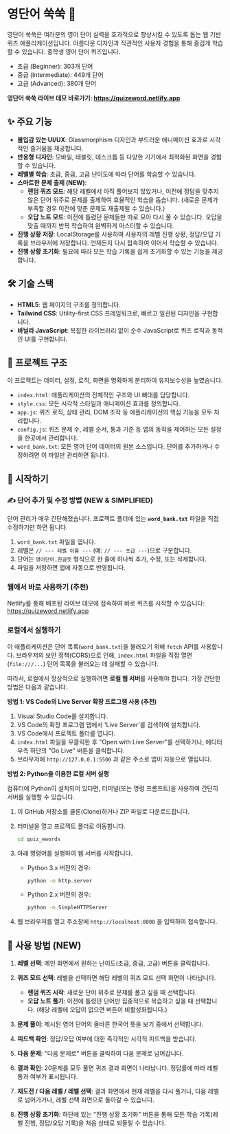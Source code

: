 # 영단어 쑥쑥 🚀

영단어 쑥쑥은 여러분의 영어 단어 실력을 효과적으로 향상시킬 수 있도록 돕는 웹 기반 퀴즈 애플리케이션입니다. 아름다운 디자인과 직관적인 사용자 경험을 통해 즐겁게 학습할 수 있습니다. 중학생 영어 단어 퀴즈입니다.

- 초급 (Beginner): 303개 단어
- 중급 (Intermediate): 449개 단어
- 고급 (Advanced): 380개 단어

**영단어 쑥쑥 라이브 데모 바로가기: https://quizeword.netlify.app**

## ✨ 주요 기능

- **몰입감 있는 UI/UX**: Glassmorphism 디자인과 부드러운 애니메이션 효과로 시각적인 즐거움을 제공합니다.
- **반응형 디자인**: 모바일, 태블릿, 데스크톱 등 다양한 기기에서 최적화된 화면을 경험할 수 있습니다.
- **레벨별 학습**: 초급, 중급, 고급 난이도에 따라 단어를 학습할 수 있습니다.
- **스마트한 문제 출제 (NEW)**:
  - **랜덤 퀴즈 모드**: 해당 레벨에서 아직 풀어보지 않았거나, 이전에 정답을 맞추지 않은 단어 위주로 문제를 출제하여 효율적인 학습을 돕습니다. (새로운 문제가 부족할 경우 이전에 맞춘 문제도 재출제될 수 있습니다.)
  - **오답 노트 모드**: 이전에 틀렸던 문제들만 따로 모아 다시 풀 수 있습니다. 오답을 맞출 때까지 반복 학습하여 완벽하게 마스터할 수 있습니다.
- **진행 상황 저장**: LocalStorage를 사용하여 사용자의 레벨 진행 상황, 정답/오답 기록을 브라우저에 저장합니다. 언제든지 다시 접속하여 이어서 학습할 수 있습니다.
- **진행 상황 초기화**: 필요에 따라 모든 학습 기록을 쉽게 초기화할 수 있는 기능을 제공합니다.

## 🛠️ 기술 스택

- **HTML5**: 웹 페이지의 구조를 정의합니다.
- **Tailwind CSS**: Utility-first CSS 프레임워크로, 빠르고 일관된 디자인을 구현합니다.
- **바닐라 JavaScript**: 복잡한 라이브러리 없이 순수 JavaScript로 퀴즈 로직과 동적인 UI를 구현합니다.

## 📂 프로젝트 구조

이 프로젝트는 데이터, 설정, 로직, 화면을 명확하게 분리하여 유지보수성을 높였습니다.

- `index.html`: 애플리케이션의 전체적인 구조와 UI 뼈대를 담당합니다.
- `style.css`: 모든 시각적 스타일과 애니메이션 효과를 정의합니다.
- `app.js`: 퀴즈 로직, 상태 관리, DOM 조작 등 애플리케이션의 핵심 기능을 모두 처리합니다.
- `config.js`: 퀴즈 문제 수, 레벨 순서, 통과 기준 등 앱의 동작을 제어하는 모든 설정을 한곳에서 관리합니다.
- `word_bank.txt`: 모든 영어 단어 데이터의 원본 소스입니다. 단어를 추가하거나 수정하려면 이 파일만 관리하면 됩니다.

## 🚀 시작하기

### ✍️ 단어 추가 및 수정 방법 (NEW & SIMPLIFIED)

단어 관리가 매우 간단해졌습니다. 프로젝트 폴더에 있는 **`word_bank.txt`** 파일을 직접 수정하기만 하면 됩니다.
1.  `word_bank.txt` 파일을 엽니다.
2.  레벨은 `// --- 레벨 이름 ---` (예: `// --- 초급 ---`)으로 구분합니다.
3.  단어는 `영어단어,한글뜻` 형식으로 한 줄에 하나씩 추가, 수정, 또는 삭제합니다.
4.  파일을 저장하면 앱에 자동으로 반영됩니다.

### 웹에서 바로 사용하기 (추천)
Netlify를 통해 배포된 라이브 데모에 접속하여 바로 퀴즈를 시작할 수 있습니다:
https://quizeword.netlify.app

### 로컬에서 실행하기

이 애플리케이션은 단어 목록(`word_bank.txt`)을 불러오기 위해 `fetch` API를 사용합니다. 브라우저의 보안 정책(CORS)으로 인해, `index.html` 파일을 직접 열면(`file:///...`) 단어 목록을 불러오는 데 실패할 수 있습니다.

따라서, 로컬에서 정상적으로 실행하려면 **로컬 웹 서버**를 사용해야 합니다. 가장 간단한 방법은 다음과 같습니다.

**방법 1: VS Code의 Live Server 확장 프로그램 사용 (추천)**

1.  Visual Studio Code를 설치합니다.
2.  VS Code의 확장 프로그램 탭에서 'Live Server'를 검색하여 설치합니다.
3.  VS Code에서 프로젝트 폴더를 엽니다.
4.  `index.html` 파일을 우클릭한 후 "Open with Live Server"를 선택하거나, 에디터 우측 하단의 "Go Live" 버튼을 클릭합니다.
5.  브라우저에 `http://127.0.0.1:5500` 과 같은 주소로 앱이 자동으로 열립니다.

**방법 2: Python을 이용한 로컬 서버 실행**

컴퓨터에 Python이 설치되어 있다면, 터미널(또는 명령 프롬프트)을 사용하여 간단히 서버를 실행할 수 있습니다.

1.  이 GitHub 저장소를 클론(Clone)하거나 ZIP 파일로 다운로드합니다.
2.  터미널을 열고 프로젝트 폴더로 이동합니다.
    ```bash
    cd quiz_ewords
    ```
3.  아래 명령어를 실행하여 웹 서버를 시작합니다.
    
    *   Python 3.x 버전의 경우:
        ```bash
        python -m http.server
        ```
    *   Python 2.x 버전의 경우:
        ```bash
        python -m SimpleHTTPServer
        ```
4.  웹 브라우저를 열고 주소창에 `http://localhost:8000` 을 입력하여 접속합니다.

## 📖 사용 방법 (NEW)

1. **레벨 선택**: 메인 화면에서 원하는 난이도(초급, 중급, 고급) 버튼을 클릭합니다.

2. **퀴즈 모드 선택**: 레벨을 선택하면 해당 레벨의 퀴즈 모드 선택 화면이 나타납니다.
   - **랜덤 퀴즈 시작**: 새로운 단어 위주로 문제를 풀고 싶을 때 선택합니다.
   - **오답 노트 풀기**: 이전에 틀렸던 단어만 집중적으로 복습하고 싶을 때 선택합니다. (해당 레벨에 오답이 없으면 버튼이 비활성화됩니다.)

3. **문제 풀이**: 제시된 영어 단어의 올바른 한국어 뜻을 보기 중에서 선택합니다.

4. **피드백 확인**: 정답/오답 여부에 대한 즉각적인 시각적 피드백을 받습니다.

5. **다음 문제**: "다음 문제로" 버튼을 클릭하여 다음 문제로 넘어갑니다.

6. **결과 확인**: 20문제를 모두 풀면 퀴즈 결과 화면이 나타납니다. 정답률에 따라 레벨 통과 여부가 표시됩니다.

7. **재도전 / 다음 레벨 / 레벨 선택**: 결과 화면에서 현재 레벨을 다시 풀거나, 다음 레벨로 넘어가거나, 레벨 선택 화면으로 돌아갈 수 있습니다.

8. **진행 상황 초기화**: 하단에 있는 "진행 상황 초기화" 버튼을 통해 모든 학습 기록(레벨 진행, 정답/오답 기록)을 처음 상태로 되돌릴 수 있습니다.